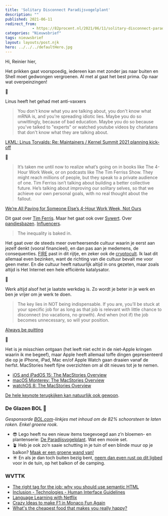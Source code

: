 ```yaml
---
title: 'Solitary Disconnect Paradijsvogelplant'
description: ""
published: 2021-06-11
redirect_from: 
            - https://82procent.nl/2021/06/11/solitary-disconnect-paradijsvogelplant/
categories: "Nieuwsbrief"
tags: nieuwsbrief	
layout: layouts/post.njk
hero: ../../../defaultHero.jpg
---
```

<!-- wp:paragraph -->

Hi, Reinier hier,

<!-- /wp:paragraph -->

<!-- wp:paragraph -->

Het prikken gaat voorspoedig, iedereen kan met zonder jas naar buiten en Shell moet gedwongen vergroenen. Al met al gaat het best prima. Op naar wat overpeinzingen!

<!-- /wp:paragraph -->

<!-- wp:paragraph -->

💉

<!-- /wp:paragraph -->

<!-- wp:paragraph -->

Linus heeft het gehad met anti-vaxxers

<!-- /wp:paragraph -->

<!-- wp:quote -->

> You don't know what you are talking about, you don't know what mRNA is, and you're spreading idiotic lies. Maybe you do so unwittingly, because of bad education. Maybe you do so because you've talked to "experts" or watched youtube videos by charlatans that don't know what they are talking about.

<!-- /wp:quote -->

<!-- wp:paragraph -->

[LKML: Linus Torvalds: Re: Maintainers / Kernel Summit 2021 planning kick-off](https://lkml.org/lkml/2021/6/10/957)

<!-- /wp:paragraph -->

<!-- wp:paragraph -->

💸

<!-- /wp:paragraph -->

<!-- wp:quote -->

> It’s taken me until now to realize what’s going on in books like The 4-Hour Work Week, or on podcasts like The Tim Ferriss Show. They might reach millions of people, but they speak to a private audience of one. Tim Ferriss isn’t talking about building a better collective future. He’s talking about improving our solitary selves, so that we achieve our own personal goals, with no real thought about the fallout.

<!-- /wp:quote -->

<!-- wp:paragraph -->

[We’re All Paying for Someone Else’s 4-Hour Work Week, Not Ours](https://aninjusticemag.com/were-all-paying-for-someone-else-s-4-hour-work-week-not-ours-68b2168af55)

<!-- /wp:paragraph -->

<!-- wp:paragraph -->

Dit gaat over [Tim Ferris](https://tim.blog). Maar het gaat ook over [Sywert](https://www.groene.nl/artikel/eerst-de-eigen-schaapjes). Over [pandjesbazen](https://www.quotenet.nl/vastgoed/a36428121/ignace-meuwissen-hoe-heet-die-kutprins-in-nederland-met-al-die-huizen/). [Influencers](https://www.charlottevantwout.com).

<!-- /wp:paragraph -->

<!-- wp:quote -->

> The inequality is baked in.

<!-- /wp:quote -->

<!-- wp:paragraph -->

Het gaat over de steeds meer overheersende cultuur waarin je eerst aan jezelf denkt (vooral financieel), en dan pas aan je medemens, de consequenties. [FIRE](https://en.wikipedia.org/wiki/FIRE_movement) past in dit rijtje, en zeker ook de [cryptocult](https://twitter.com/Reinier/status/1402932264858755073). Ik laat dit allemaal even bezinken, want de richting van die cultuur bevalt me voor geen meter. En die cultuur heeft natuurlijk altijd in ons gezeten, maar zoals altijd is Het Internet een hele efficiënte katalysator.

<!-- /wp:paragraph -->

<!-- wp:paragraph -->

🌴

<!-- /wp:paragraph -->

<!-- wp:paragraph -->

Werk altijd alsof het je laatste werkdag is. Zo wordt je beter in je werk en ben je vrijer om je werk te doen.

<!-- /wp:paragraph -->

<!-- wp:quote -->

> The key lies in NOT being indispensable. If you are, you’ll be stuck at your specific job for as long as that job is relevant with little chance to disconnect (no vacations, no growth). And when (not if) the job becomes unnecessary, so will your position.

<!-- /wp:quote -->

<!-- wp:paragraph -->

[Always be quitting](https://jmmv.dev/2021/04/always-be-quitting.html)

<!-- /wp:paragraph -->

<!-- wp:paragraph -->

🍎

<!-- /wp:paragraph -->

<!-- wp:paragraph -->

Het is je misschien ontgaan (het leeft niet echt in de niet-Apple kringen waarin ik me begeef), maar Apple heeft allemaal toffe dingen gepresenteerd die op je iPhone, iPad, Mac en/of Apple Watch gaan draaien vanaf de herfst. MacStories heeft fijne overzichten om al dit nieuws tot je te nemen.

<!-- /wp:paragraph -->

<!-- wp:list -->

- [iOS and iPadOS 15: The MacStories Overview](https://www.macstories.net/stories/ios-and-ipados-15-the-macstories-overview/)
- [macOS Monterey: The MacStories Overview](https://www.macstories.net/stories/macos-monterey-the-macstories-overview/)
- [watchOS 8: The MacStories Overview](https://www.macstories.net/stories/watchos-8-the-macstories-overview/)

<!-- /wp:list -->

<!-- wp:paragraph -->

[De hele keynote terugkijken kan natuurlijk ook gewoon](https://www.apple.com/apple-events/june-2021/).

<!-- /wp:paragraph -->

<!-- wp:heading {"level":3} -->

### De Glazen BOL 🔮

<!-- /wp:heading -->

<!-- wp:paragraph -->

_Gesponsorde [BOL.com](https://partner.bol.com/click/click?p=2&t=url&s=1066120&f=TXL&url=https%3A%2F%2Fwww.bol.com%2Fnl%2F&name=de%20winkel%20van%20ons%20allemaal)-linkjes met inhoud om de 82% schoorsteen te laten roken. Enkel groene rook._

<!-- /wp:paragraph -->

<!-- wp:list -->

- 😎 Lego heeft nu een nieuw items toegevoegd aan z’n bloemen- en plantenserie: [De Paradijsvogelplant](https://partner.bol.com/click/click?p=2&t=url&s=1066120&f=TXL&url=https%3A%2F%2Fwww.bol.com%2Fnl%2Fp%2Flego-creator-expert-paradijsvogelplant-10289%2F9300000031390162%2F&name=LEGO%20Creator%20Expert%20Paradijsvogelplant%20-%2010289). Wat een mooie set.
- 🪴 Heb je ook zo’n saaie schutting in je tuin of een blinde muur op je balkon? [Maak er een groene wand van!](https://partner.bol.com/click/click?p=2&t=url&s=1066120&f=TXL&url=https%3A%2F%2Fwww.bol.com%2Fnl%2Fp%2Fverticale-tuin-met-36-grote-vakken-100cm-x-100cm-verticale-tuin-zwart-groene-wand-groene-muur-verticale-moestuin-zakken-plantenhanger-balkon-plantenbak-plantenzak-1x1-meter%2F9200000123238610%2F&name=Verticale%20tuin%20met%2036%20grote%20vakken%20-%20100cm%20x%201…)
- ☀️ En als je dan toch buiten bezig bent, [neem dan even rust op dit ligbed](https://partner.bol.com/click/click?p=2&t=url&s=1066120&f=TXL&url=https%3A%2F%2Fwww.bol.com%2Fnl%2Fp%2Fcampart-travel-ligbed-siena%2F9200000075743342%2F&name=CamPart%20Travel%20ligbed%20Siena) voor in de tuin, op het balkon of de camping.

<!-- /wp:list -->

<!-- wp:heading {"level":3} -->

### WVTTK

<!-- /wp:heading -->

<!-- wp:list -->

- [The right tag for the job: why you should use semantic HTML](https://localghost.dev/2021/06/the-right-tag-for-the-job-why-you-should-use-semantic-html/)
- [Inclusion - Technologies - Human Interface Guidelines](https://developer.apple.com/design/human-interface-guidelines/inclusion/overview/)
- [Language Learning with Netflix](https://languagelearningwithnetflix.com/)
- [Crazy Ideas to make F1 in Monaco Fun Again](https://www.youtube.com/watch?v=9mI_5d12n7s)
- [What's the cheapest food that makes you really happy?](https://tildes.net/~talk/x6b/whats_the_cheapest_food_that_makes_you_really_happy)

<!-- /wp:list -->

